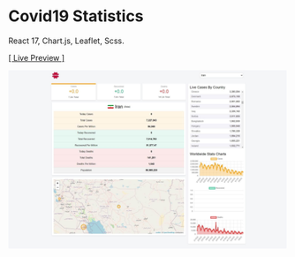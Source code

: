 # Covid19 Statistics

React 17, Chart.js, Leaflet, Scss.

<a href="https://rezamehdipour.ir/covid19">[ Live Preview ]</a>

![preview](preview.jpg)
